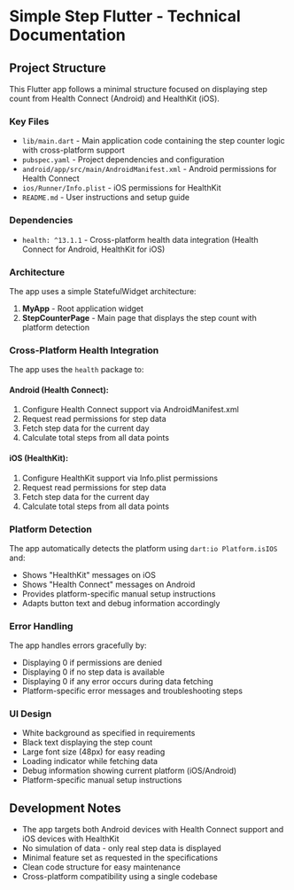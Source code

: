 # Simple Step Flutter - Technical Documentation

## Project Structure

This Flutter app follows a minimal structure focused on displaying step count from Health Connect (Android) and HealthKit (iOS).

### Key Files

- `lib/main.dart` - Main application code containing the step counter logic with cross-platform support
- `pubspec.yaml` - Project dependencies and configuration
- `android/app/src/main/AndroidManifest.xml` - Android permissions for Health Connect
- `ios/Runner/Info.plist` - iOS permissions for HealthKit
- `README.md` - User instructions and setup guide

### Dependencies

- `health: ^13.1.1` - Cross-platform health data integration (Health Connect for Android, HealthKit for iOS)

### Architecture

The app uses a simple StatefulWidget architecture:

1. **MyApp** - Root application widget
2. **StepCounterPage** - Main page that displays the step count with platform detection

### Cross-Platform Health Integration

The app uses the `health` package to:

#### Android (Health Connect):
1. Configure Health Connect support via AndroidManifest.xml
2. Request read permissions for step data
3. Fetch step data for the current day
4. Calculate total steps from all data points

#### iOS (HealthKit):
1. Configure HealthKit support via Info.plist permissions
2. Request read permissions for step data 
3. Fetch step data for the current day
4. Calculate total steps from all data points

### Platform Detection

The app automatically detects the platform using `dart:io Platform.isIOS` and:
- Shows "HealthKit" messages on iOS
- Shows "Health Connect" messages on Android
- Provides platform-specific manual setup instructions
- Adapts button text and debug information accordingly

### Error Handling

The app handles errors gracefully by:

- Displaying 0 if permissions are denied
- Displaying 0 if no step data is available
- Displaying 0 if any error occurs during data fetching
- Platform-specific error messages and troubleshooting steps

### UI Design

- White background as specified in requirements
- Black text displaying the step count
- Large font size (48px) for easy reading
- Loading indicator while fetching data
- Debug information showing current platform (iOS/Android)
- Platform-specific manual setup instructions

## Development Notes

- The app targets both Android devices with Health Connect support and iOS devices with HealthKit
- No simulation of data - only real step data is displayed
- Minimal feature set as requested in the specifications
- Clean code structure for easy maintenance
- Cross-platform compatibility using a single codebase

